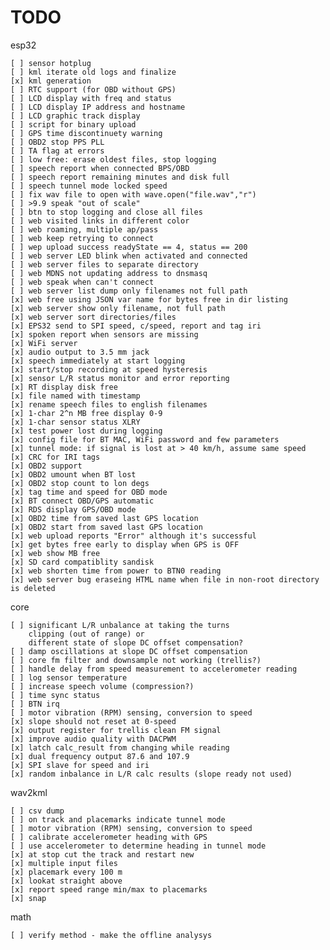 # TODO

esp32

    [ ] sensor hotplug
    [ ] kml iterate old logs and finalize
    [x] kml generation
    [ ] RTC support (for OBD without GPS)
    [ ] LCD display with freq and status
    [ ] LCD display IP address and hostname
    [ ] LCD graphic track display
    [ ] script for binary upload
    [ ] GPS time discontinuety warning
    [ ] OBD2 stop PPS PLL
    [ ] TA flag at errors
    [ ] low free: erase oldest files, stop logging
    [ ] speech report when connected BPS/OBD
    [ ] speech report remaining minutes and disk full
    [ ] speech tunnel mode locked speed
    [ ] fix wav file to open with wave.open("file.wav","r")
    [ ] >9.9 speak "out of scale"
    [ ] btn to stop logging and close all files
    [ ] web visited links in different color
    [ ] web roaming, multiple ap/pass
    [ ] web keep retrying to connect
    [ ] wep upload success readyState == 4, status == 200
    [ ] web server LED blink when activated and connected
    [ ] web server files to separate directory
    [ ] web MDNS not updating address to dnsmasq
    [ ] web speak when can't connect
    [ ] web server list dump only filenames not full path
    [x] web free using JSON var name for bytes free in dir listing
    [x] web server show only filename, not full path
    [x] web server sort directories/files
    [x] EPS32 send to SPI speed, c/speed, report and tag iri
    [x] spoken report when sensors are missing
    [x] WiFi server
    [x] audio output to 3.5 mm jack
    [x] speech immediately at start logging
    [x] start/stop recording at speed hysteresis
    [x] sensor L/R status monitor and error reporting
    [x] RT display disk free
    [x] file named with timestamp
    [x] rename speech files to english filenames
    [x] 1-char 2^n MB free display 0-9
    [x] 1-char sensor status XLRY
    [x] test power lost during logging
    [x] config file for BT MAC, WiFi password and few parameters
    [x] tunnel mode: if signal is lost at > 40 km/h, assume same speed
    [x] CRC for IRI tags
    [x] OBD2 support
    [x] OBD2 umount when BT lost
    [x] OBD2 stop count to lon degs
    [x] tag time and speed for OBD mode
    [x] BT connect OBD/GPS automatic
    [x] RDS display GPS/OBD mode
    [x] OBD2 time from saved last GPS location
    [x] OBD2 start from saved last GPS location
    [x] web upload reports "Error" although it's successful
    [x] get bytes free early to display when GPS is OFF
    [x] web show MB free
    [x] SD card compatiblity sandisk
    [x] web shorten time from power to BTN0 reading
    [x] web server bug eraseing HTML name when file in non-root directory is deleted

core

    [ ] significant L/R unbalance at taking the turns
        clipping (out of range) or
        different state of slope DC offset compensation?
    [ ] damp oscillations at slope DC offset compensation
    [ ] core fm filter and downsample not working (trellis?)
    [ ] handle delay from speed measurement to accelerometer reading
    [ ] log sensor temperature
    [ ] increase speech volume (compression?)
    [ ] time sync status
    [ ] BTN irq
    [ ] motor vibration (RPM) sensing, conversion to speed
    [x] slope should not reset at 0-speed
    [x] output register for trellis clean FM signal
    [x] improve audio quality with DACPWM
    [x] latch calc_result from changing while reading
    [x] dual frequency output 87.6 and 107.9
    [x] SPI slave for speed and iri
    [x] random inbalance in L/R calc results (slope ready not used)

wav2kml

    [ ] csv dump
    [ ] on track and placemarks indicate tunnel mode
    [ ] motor vibration (RPM) sensing, conversion to speed
    [ ] calibrate accelerometer heading with GPS
    [ ] use accelerometer to determine heading in tunnel mode
    [x] at stop cut the track and restart new
    [x] multiple input files
    [x] placemark every 100 m
    [x] lookat straight above
    [x] report speed range min/max to placemarks
    [x] snap

math

    [ ] verify method - make the offline analysys

